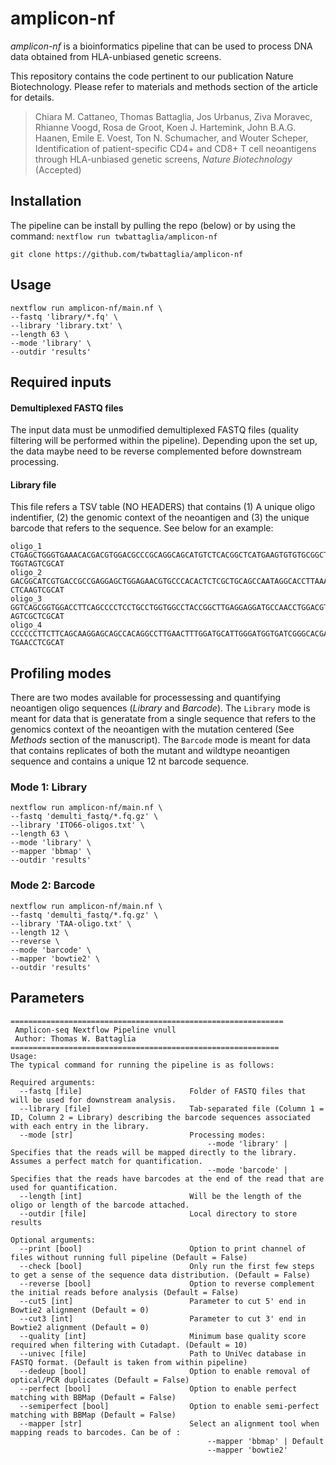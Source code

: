 # amplicon-nf

*amplicon-nf* is a bioinformatics pipeline that can be used to process DNA data obtained from HLA-unbiased genetic screens.

This repository contains the code pertinent to our publication Nature Biotechnology. Please refer to materials and methods section of the article for details.

>Chiara M. Cattaneo, Thomas Battaglia, Jos Urbanus, Ziva Moravec, Rhianne Voogd, Rosa de Groot, Koen J. Hartemink, John B.A.G. Haanen, Emile E. Voest, Ton N. Schumacher, and Wouter Scheper, Identification of patient-specific CD4+ and CD8+ T cell neoantigens through HLA-unbiased genetic screens, _Nature Biotechnology_ (Accepted)

## Installation
The pipeline can be install by pulling the repo (below) or by using the command: `nextflow run twbattaglia/amplicon-nf`
```
git clone https://github.com/twbattaglia/amplicon-nf
```

## Usage

```
nextflow run amplicon-nf/main.nf \
--fastq 'library/*.fq' \
--library 'library.txt' \
--length 63 \
--mode 'library' \
--outdir 'results' 
```

## Required inputs

#### Demultiplexed FASTQ files
The input data must be unmodified demultiplexed FASTQ files (quality filtering will be performed within the pipeline). Depending upon the set up, the data maybe need to be reverse complemented before downstream processing.

#### Library file
This file refers a TSV table (NO HEADERS) that contains (1) A unique oligo indentifier, (2) the genomic context of the neoantigen and (3) the unique barcode that refers to the sequence. See below for an example:

```
oligo_1	CTGAGCTGGGTGAAACACGACGTGGACGCCCGCAGGCAGCATGTCTCACGGCTCATGAAGTGTGTGCGGCTGCCCTTGCTGAGCCGCGACTTC	TGGTAGTCGCAT
oligo_2	GACGGCATCGTGACCGCCGAGGAGCTGGAGAACGTGCCCACACTCTCGCTGCAGCCAATAGGCACCTTAAATAGCCACTTCGTGCGGCTGGCC	CTCAAGTCGCAT
oligo_3	GGTCAGCGGTGGACCTTCAGCCCCTCCTGCCTGGTGGCCTACCGGCTTGAGGAGGATGCCAACCTGGACGTGGCCGAGCGCGCCCGGGAGAAC	AGTCGCTCGCAT
oligo_4	CCCCCCTTCTTCAGCAAGGAGCAGCCACAGGCCTTGAACTTTGGATGCATTGGGATGGTGATCGGGCACGAGATCACGCACGGCTTTGACGAC	TGAACCTCGCAT
```


## Profiling modes
There are two modes available for processessing and quantifying neoantigen oligo sequences (*Library* and *Barcode*). The `Library` mode is meant for data that is generatate from a single sequence that refers to the genomics context of the neoantigen with the mutation centered (See _Methods_ section of the manuscript). The `Barcode` mode is meant for data that contains replicates of both the mutant and wildtype neoantigen sequence and contains a unique 12 nt barcode sequence.


### Mode 1: Library
```
nextflow run amplicon-nf/main.nf \
--fastq 'demulti_fastq/*.fq.gz' \
--library 'ITO66-oligos.txt' \
--length 63 \
--mode 'library' \
--mapper 'bbmap' \
--outdir 'results'
```

### Mode 2: Barcode

```
nextflow run amplicon-nf/main.nf \
--fastq 'demulti_fastq/*.fq.gz' \
--library 'TAA-oligo.txt' \
--length 12 \
--reverse \
--mode 'barcode' \
--mapper 'bowtie2' \
--outdir 'results' 
```

## Parameters
```
=============================================================
 Amplicon-seq Nextflow Pipeline vnull
 Author: Thomas W. Battaglia
============================================================
Usage:
The typical command for running the pipeline is as follows:

Required arguments:
  --fastq [file]                        Folder of FASTQ files that will be used for downstream analysis.
  --library [file]                      Tab-separated file (Column 1 = ID, Column 2 = Library) describing the barcode sequences associated with each entry in the library.
  --mode [str]                          Processing modes:
                                            --mode 'library' | Specifies that the reads will be mapped directly to the library. Assumes a perfect match for quantification.
                                            --mode 'barcode' | Specifies that the reads have barcodes at the end of the read that are used for quantification.
  --length [int]                        Will be the length of the oligo or length of the barcode attached.
  --outdir [file]                       Local directory to store results

Optional arguments:
  --print [bool]                        Option to print channel of files without running full pipeline (Default = False)
  --check [bool]                        Only run the first few steps to get a sense of the sequence data distribution. (Default = False)
  --reverse [bool]                      Option to reverse complement the initial reads before analysis (Default = False)
  --cut5 [int]                          Parameter to cut 5' end in Bowtie2 alignment (Default = 0)
  --cut3 [int]                          Parameter to cut 3' end in Bowtie2 alignment (Default = 0)
  --quality [int]                       Minimum base quality score required when filtering with Cutadapt. (Default = 10)
  --univec [file]                       Path to UniVec database in FASTQ format. (Default is taken from within pipeline)
  --dedeup [bool]                       Option to enable removal of optical/PCR duplicates (Default = False)
  --perfect [bool]                      Option to enable perfect matching with BBMap (Default = False)
  --semiperfect [bool]                  Option to enable semi-perfect matching with BBMap (Default = False)
  --mapper [str]                        Select an alignment tool when mapping reads to barcodes. Can be of :
                                            --mapper 'bbmap' | Default
                                            --mapper 'bowtie2'
```


